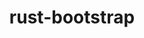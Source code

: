 ---
title: "rust-bootstrap"
layout: cache
categories: [package, develop-2023-12-17]
meta: {"versions": ["1.73.0"], "compilers": ["apple-clang@=15.0.0", "gcc@=11.3.0", "gcc@=11.4.0", "gcc@=7.5.0", "gcc@=9.4.0", "oneapi@=2023.2.0"], "oss": ["ubuntu18.04", "ubuntu20.04", "ubuntu22.04", "ventura"], "platforms": ["darwin", "linux"], "targets": ["aarch64", "neoverse_v1", "ppc64le", "x86_64_v3"], "stacks": ["developer-tools", "e4s", "e4s-neoverse_v1", "e4s-oneapi", "e4s-power", "ml-darwin-aarch64-mps", "ml-linux-x86_64-cpu", "ml-linux-x86_64-cuda", "ml-linux-x86_64-rocm", "radiuss", "root"], "num_specs": 7, "num_specs_by_stack": {"ml-darwin-aarch64-mps": 1, "root": 7, "radiuss": 1, "developer-tools": 1, "e4s-neoverse_v1": 1, "e4s-power": 1, "e4s": 1, "e4s-oneapi": 1, "ml-linux-x86_64-cpu": 1, "ml-linux-x86_64-cuda": 1, "ml-linux-x86_64-rocm": 1}}
spec_details: [{"hash": "tncjluogn4wxxqbttzy7a3fz7zy33hwm", "compiler": "apple-clang@=15.0.0", "versions": ["1.73.0"], "os": "ventura", "platform": "darwin", "target": "aarch64", "variants": ["build_system=generic"], "stacks": ["ml-darwin-aarch64-mps", "root"], "size": "-", "tarball": "https://binaries.spack.io/releases/develop-2023-12-17/build_cache/darwin-ventura-aarch64/apple-clang-15.0.0/rust-bootstrap-1.73.0/darwin-ventura-aarch64-apple-clang-15.0.0-rust-bootstrap-1.73.0-tncjluogn4wxxqbttzy7a3fz7zy33hwm.spack"}, {"hash": "nmzdrkk5efsypr4abelpd6yfjwmens4p", "compiler": "gcc@=7.5.0", "versions": ["1.73.0"], "os": "ubuntu18.04", "platform": "linux", "target": "x86_64_v3", "variants": ["build_system=generic"], "stacks": ["radiuss", "developer-tools", "root"], "size": "-", "tarball": "https://binaries.spack.io/releases/develop-2023-12-17/build_cache/linux-ubuntu18.04-x86_64_v3/gcc-7.5.0/rust-bootstrap-1.73.0/linux-ubuntu18.04-x86_64_v3-gcc-7.5.0-rust-bootstrap-1.73.0-nmzdrkk5efsypr4abelpd6yfjwmens4p.spack"}, {"hash": "oeahupvkb5hptqxv3xrm2o3dmlut37ym", "compiler": "gcc@=11.4.0", "versions": ["1.73.0"], "os": "ubuntu20.04", "platform": "linux", "target": "neoverse_v1", "variants": ["build_system=generic"], "stacks": ["root", "e4s-neoverse_v1"], "size": "-", "tarball": "https://binaries.spack.io/releases/develop-2023-12-17/build_cache/linux-ubuntu20.04-neoverse_v1/gcc-11.4.0/rust-bootstrap-1.73.0/linux-ubuntu20.04-neoverse_v1-gcc-11.4.0-rust-bootstrap-1.73.0-oeahupvkb5hptqxv3xrm2o3dmlut37ym.spack"}, {"hash": "w3kdznk34emixgmshisaaljjulxmuufr", "compiler": "gcc@=9.4.0", "versions": ["1.73.0"], "os": "ubuntu20.04", "platform": "linux", "target": "ppc64le", "variants": ["build_system=generic"], "stacks": ["root", "e4s-power"], "size": "-", "tarball": "https://binaries.spack.io/releases/develop-2023-12-17/build_cache/linux-ubuntu20.04-ppc64le/gcc-9.4.0/rust-bootstrap-1.73.0/linux-ubuntu20.04-ppc64le-gcc-9.4.0-rust-bootstrap-1.73.0-w3kdznk34emixgmshisaaljjulxmuufr.spack"}, {"hash": "epauz4khwq3plbjwgcpvspqdnjp3kygz", "compiler": "gcc@=11.4.0", "versions": ["1.73.0"], "os": "ubuntu20.04", "platform": "linux", "target": "x86_64_v3", "variants": ["build_system=generic"], "stacks": ["e4s", "root"], "size": "-", "tarball": "https://binaries.spack.io/releases/develop-2023-12-17/build_cache/linux-ubuntu20.04-x86_64_v3/gcc-11.4.0/rust-bootstrap-1.73.0/linux-ubuntu20.04-x86_64_v3-gcc-11.4.0-rust-bootstrap-1.73.0-epauz4khwq3plbjwgcpvspqdnjp3kygz.spack"}, {"hash": "6ekimk7l3yn6axiqsgbdpubo4psoxjya", "compiler": "oneapi@=2023.2.0", "versions": ["1.73.0"], "os": "ubuntu20.04", "platform": "linux", "target": "x86_64_v3", "variants": ["build_system=generic"], "stacks": ["root", "e4s-oneapi"], "size": "-", "tarball": "https://binaries.spack.io/releases/develop-2023-12-17/build_cache/linux-ubuntu20.04-x86_64_v3/oneapi-2023.2.0/rust-bootstrap-1.73.0/linux-ubuntu20.04-x86_64_v3-oneapi-2023.2.0-rust-bootstrap-1.73.0-6ekimk7l3yn6axiqsgbdpubo4psoxjya.spack"}, {"hash": "sxhmrr6i7b7u73wlse6xxcevtlzj73x6", "compiler": "gcc@=11.3.0", "versions": ["1.73.0"], "os": "ubuntu22.04", "platform": "linux", "target": "x86_64_v3", "variants": ["build_system=generic"], "stacks": ["ml-linux-x86_64-cpu", "ml-linux-x86_64-cuda", "root", "ml-linux-x86_64-rocm"], "size": "-", "tarball": "https://binaries.spack.io/releases/develop-2023-12-17/build_cache/linux-ubuntu22.04-x86_64_v3/gcc-11.3.0/rust-bootstrap-1.73.0/linux-ubuntu22.04-x86_64_v3-gcc-11.3.0-rust-bootstrap-1.73.0-sxhmrr6i7b7u73wlse6xxcevtlzj73x6.spack"}]
---
